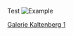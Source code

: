 Test
![Example](/web-gallery/docs/assets/img/2023/kaltenberg_1/RHO_Kaltenberg_2448.jpg)

[Galerie Kaltenberg 1](./docs/index.html)

<script>
    // Path to the directory containing the images
    var path = '/web-gallery/docs/assets/img/2023/kaltenberg_1/';

    // Function to load the images
    function loadImages() {
        // Get the gallery element
        var gallery = document.getElementById('gallery');

        // Fetch the list of files from the server
        fetch(path)
            .then(response => response.json())
            .then(files => {
                // Loop through the files and create image elements
                files.forEach(file => {
                    var img = document.createElement('img');
                    img.src = path + file;
                    gallery.appendChild(img);
                });
            })
            .catch(error => {
                console.error('Error loading images:', error);
            });
    }

    // Call the loadImages function when the page is loaded
    window.addEventListener('load', loadImages);
</script>

<div id="gallery"></div>